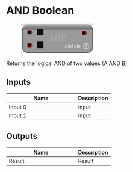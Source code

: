 # AND Boolean

<div align="left" data-full-width="false">

<figure><img src="../../../../.gitbook/assets/AND_Boolean.png" alt=""><figcaption></figcaption></figure>

</div>

Returns the logical AND of two values (A AND B)

## Inputs

<table><thead><tr><th width="170">Name</th><th>Description</th></tr></thead><tbody><tr><td>Input 0</td><td>Input</td></tr><tr><td>Input 1</td><td>Input</td></tr></tbody></table>

## Outputs

<table><thead><tr><th width="170">Name</th><th>Description</th></tr></thead><tbody><tr><td>Result</td><td>Result</td></tr></tbody></table>
